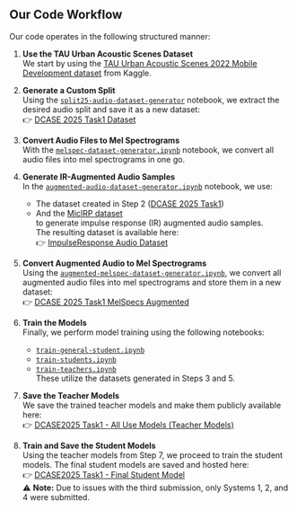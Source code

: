 ## Our Code Workflow

Our code operates in the following structured manner:

1. **Use the TAU Urban Acoustic Scenes Dataset**  
   We start by using the [TAU Urban Acoustic Scenes 2022 Mobile Development dataset](https://www.kaggle.com/datasets/beautifulminnd/tau-urban-acoustic-scenes-2022-mobile-development ) from Kaggle.

2. **Generate a Custom Split**  
   Using the [`split25-audio-dataset-generator`](https://www.kaggle.com/code/mahdyr/split25-audio-dataset-generator/ ) notebook, we extract the desired audio split and save it as a new dataset:  
   👉 [DCASE 2025 Task1 Dataset](https://www.kaggle.com/datasets/mahdyr/dcase-2025-task1 )

3. **Convert Audio Files to Mel Spectrograms**  
   With the [`melspec-dataset-generator.ipynb`](https://www.kaggle.com/code/mahdyr/melspec-dataset-generator ) notebook, we convert all audio files into mel spectrograms in one go.

4. **Generate IR-Augmented Audio Samples**  
   In the [`augmented-audio-dataset-generator.ipynb`](https://www.kaggle.com/code/mahdyr/augmented-audio-dataset-generator ) notebook, we use:
   - The dataset created in Step 2 ([DCASE 2025 Task1](https://www.kaggle.com/datasets/mahdyr/dcase-2025-task1 ))
   - And the [MicIRP dataset](https://www.kaggle.com/datasets/mahdyr/micirp )  
   to generate impulse response (IR) augmented audio samples.  
   The resulting dataset is available here:  
   👉 [ImpulseResponse Audio Dataset](https://www.kaggle.com/datasets/hosseinsharify/impulseresponse-audio-dataset )

5. **Convert Augmented Audio to Mel Spectrograms**  
   Using the [`augmented-melspec-dataset-generator.ipynb`](https://www.kaggle.com/code/mahdyr/augmented-melspec-dataset-generator ), we convert all augmented audio files into mel spectrograms and store them in a new dataset:  
   👉 [DCASE 2025 Task1 MelSpecs Augmented](https://www.kaggle.com/datasets/mahdyr/dcase-2025-task1-melspecs-aug )

6. **Train the Models**  
   Finally, we perform model training using the following notebooks:
   - [`train-general-student.ipynb`](https://www.kaggle.com/code/mahdyr/train-general-student )
   - [`train-students.ipynb`](https://www.kaggle.com/code/mahdyr/train-students )
   - [`train-teachers.ipynb`](https://www.kaggle.com/code/mahdyr/train-teachers )  
   These utilize the datasets generated in Steps 3 and 5.
7. **Save the Teacher Models**  
   We save the trained teacher models and make them publicly available here:  
   👉 [DCASE2025 Task1 - All Use Models (Teacher Models)](https://www.kaggle.com/models/mahdyr/dcase2025-task1-models/pyTorch/all-use-models )

8. **Train and Save the Student Models**  
   Using the teacher models from Step 7, we proceed to train the student models. The final student models are saved and hosted here:  
   👉 [DCASE2025 Task1 - Final Student Model](https://www.kaggle.com/models/mahdyr/dcase2025-task1-models/pyTorch/final_student_model )  
   ⚠️ **Note:** Due to issues with the third submission, only Systems 1, 2, and 4 were submitted.
